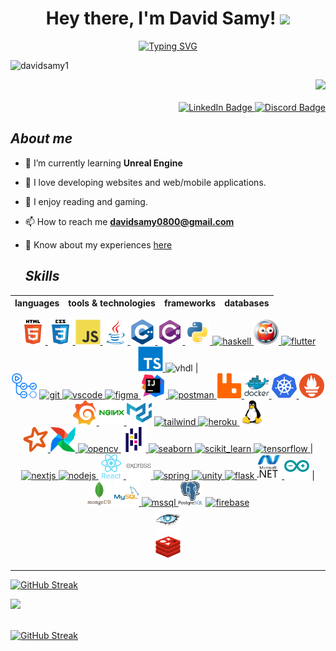 <h1  align="center">
    Hey there, I'm David Samy!
    <img src="https://media.giphy.com/media/hvRJCLFzcasrR4ia7z/giphy.gif" width="30px"/>
  </h1>
  
  <div align="center">
  
[![Typing SVG](http://readme-typing-svg.herokuapp.com?size=24&center=true&vCenter=true&lines=CSE+Senior+Student;Game-dev+Enthusiast)](https://git.io/typing-svg)
  
</div>
<p align="left"> <img src="https://komarev.com/ghpvc/?username=davidsamy1&label=Profile%20views&color=0e75b6&style=flat" alt="davidsamy1" /> </p>

<div id="header" align="right">
    <img src="https://media4.giphy.com/media/qgQUggAC3Pfv687qPC/giphy.gif" width="300"/>
    <br>
    <br>
    <a href="https://www.linkedin.com/in/david-samy/">
        <img src="https://img.shields.io/badge/LinkedIn-blue?style=for-the-badge&logo=linkedin&logoColor=white" alt="LinkedIn Badge"/>
      </a>
      <a href="http://discordapp.com/users/David Samy#6181">
        <img src="https://img.shields.io/badge/Discord-blue?style=for-the-badge&logo=discord&logoColor=white" alt="Discord Badge"/>
      </a>
  </div>    

  <h2 align="left"><i><b>About me </i></b></h2>

- 🌱 I’m currently learning **Unreal Engine**

- 💁‍ I love developing websites and web/mobile applications.

- 🎨 I enjoy reading and gaming. 

- 📫 How to reach me **davidsamy0800@gmail.com**

- 📄 Know about my experiences [here]()


  <h2><i><b> Skills </i></b></h2>
<div align="center">

| languages  | tools & technologies | frameworks | databases |   
|---|---|---|---|
<a href="https://www.w3.org/html/" target="_blank" rel="noreferrer"> <img src="https://raw.githubusercontent.com/devicons/devicon/master/icons/html5/html5-original-wordmark.svg" alt="html5" width="40" height="40"/> </a> <a href="https://www.w3schools.com/css/" target="_blank" rel="noreferrer"> <img src="https://raw.githubusercontent.com/devicons/devicon/master/icons/css3/css3-original-wordmark.svg" alt="css3" width="40" height="40"/> </a> <a href="https://developer.mozilla.org/en-US/docs/Web/JavaScript" target="_blank" rel="noreferrer"> <img src="https://raw.githubusercontent.com/devicons/devicon/master/icons/javascript/javascript-original.svg" alt="javascript" width="40" height="40"/> </a> <a href="https://www.java.com" target="_blank" rel="noreferrer"> <img src="https://raw.githubusercontent.com/devicons/devicon/master/icons/java/java-original.svg" alt="java" width="40" height="40"/> </a>  <a href="https://www.w3schools.com/cpp/" target="_blank" rel="noreferrer"> <img src="https://raw.githubusercontent.com/devicons/devicon/master/icons/cplusplus/cplusplus-original.svg" alt="cplusplus" width="40" height="40"/> </a>  <a href="https://www.w3schools.com/cs/" target="_blank" rel="noreferrer"> <img src="https://raw.githubusercontent.com/devicons/devicon/master/icons/csharp/csharp-original.svg" alt="csharp" width="40" height="40"/> </a> <a href="https://www.python.org" target="_blank" rel="noreferrer"> <img src="https://raw.githubusercontent.com/devicons/devicon/master/icons/python/python-original.svg" alt="python" width="40" height="40"/> </a> <a href="https://www.mongodb.com/" target="_blank" rel="noreferrer"> <a href="https://www.haskell.org/" target="_blank" rel="noreferrer"> <img src="https://upload.wikimedia.org/wikipedia/commons/1/1c/Haskell-Logo.svg" alt="haskell" width="40" height="40"/> </a> <a href="https://www.swi-prolog.org/" target="_blank" rel="noreferrer"> <img src="https://github.com/devicons/devicon/blob/master/icons/prolog/prolog-original.svg" alt="prolog" width="40" height="40"/> </a> <a href="https://flutter.dev" target="_blank" rel="noreferrer"> <img src="https://www.vectorlogo.zone/logos/flutterio/flutterio-icon.svg" alt="flutter" width="40" height="40"/> </a> <a href="https://www.typescriptlang.org/" target="_blank" rel="noreferrer"> <img src="https://raw.githubusercontent.com/devicons/devicon/master/icons/typescript/typescript-original.svg" alt="typescript" width="40" height="40"/> </a> 
<img src="https://play-lh.googleusercontent.com/xeuSfQHt8wEb-JdcXLtReGF-KO8_Rd2UMOL0vSB6bS9qlxdAGQ0VR4mM9wVeEb76EA=w240-h480-rw" alt="vhdl" width="40" height="40"/>       |  
<img src="https://github.com/devicons/devicon/blob/master/icons/githubactions/githubactions-original.svg" alt="GithubActions" width="40" height="40"/>
<a href="https://git-scm.com/" target="_blank" rel="noreferrer"> <img src="https://www.vectorlogo.zone/logos/git-scm/git-scm-icon.svg" alt="git" width="40" height="40"/> </a>
<a href="https://code.visualstudio.com/" target="_blank" rel="noreferrer"> <img src="https://upload.vectorlogo.zone/logos/visualstudio_code/images/0aea25bb-27bb-427f-8d65-f999bf0cba67.svg" alt="vscode" width="40" height="40"/> </a> <a href="https://www.figma.com/" target="_blank" rel="noreferrer"> <img src="https://www.vectorlogo.zone/logos/figma/figma-icon.svg" alt="figma" width="40" height="40"/> </a> <a href="https://www.jetbrains.com/idea/" target="_blank" rel="noreferrer"> <img src="https://github.com/devicons/devicon/blob/master/icons/intellij/intellij-original.svg" alt="intellij" width="40" height="40"/> </a> 
<a href="https://postman.com" target="_blank" rel="noreferrer"> <img src="https://www.vectorlogo.zone/logos/getpostman/getpostman-icon.svg" alt="postman" width="40" height="40"/> </a> 
<a href="https://www.rabbitmq.com/" target="_blank" rel="noreferrer"> <img src="https://github.com/devicons/devicon/blob/master/icons/rabbitmq/rabbitmq-original.svg" alt="rabbitmq" width="40" height="40"/> </a> 
<a href="https://www.docker.com/" target="_blank" rel="noreferrer"> <img src="https://raw.githubusercontent.com/devicons/devicon/master/icons/docker/docker-original-wordmark.svg" alt="docker" width="40" height="40"/> </a> 
<a href="https://kubernetes.io/" target="_blank" rel="noreferrer"> <img src="https://github.com/devicons/devicon/blob/master/icons/kubernetes/kubernetes-original.svg" alt="kubernetes" width="40" height="40"/> </a> 
<a href="https://prometheus.io/" target="_blank" rel="noreferrer"> <img src="https://github.com/devicons/devicon/blob/master/icons/prometheus/prometheus-original.svg" alt="prometheus" width="40" height="40"/> </a> 
<a href="https://grafana.com/" target="_blank" rel="noreferrer"> <img src="https://github.com/devicons/devicon/blob/master/icons/grafana/grafana-original.svg" alt="grafana" width="40" height="40"/> </a> 
<a href="https://nginx.org/en/" target="_blank" rel="noreferrer"> <img src="https://github.com/devicons/devicon/blob/master/icons/nginx/nginx-original.svg" alt="nginx" width="40" height="40"/> </a>
<img src="https://github.com/devicons/devicon/blob/master/icons/materialui/materialui-original.svg" title="Material UI" alt="Material UI" width="40" height="40"/> 
<a href="https://tailwindcss.com/" target="_blank" rel="noreferrer"> <img src="https://www.vectorlogo.zone/logos/tailwindcss/tailwindcss-icon.svg" alt="tailwind" width="40" height="40"/> </a> <a href="https://heroku.com" target="_blank" rel="noreferrer"> <img src="https://www.vectorlogo.zone/logos/heroku/heroku-icon.svg" alt="heroku" width="40" height="40"/> </a> <a href="https://www.linux.org/" target="_blank" rel="noreferrer"> <img src="https://raw.githubusercontent.com/devicons/devicon/master/icons/linux/linux-original.svg" alt="linux" width="40" height="40"/> </a>  
<a href="https://spark.apache.org/" target="_blank" rel="noreferrer"> <img src="https://github.com/devicons/devicon/blob/master/icons/apachespark/apachespark-original.svg" alt="spark" width="40" height="40"/> </a> 
<a href="https://airflow.apache.org/" target="_blank" rel="noreferrer"> <img src="https://github.com/devicons/devicon/blob/master/icons/apacheairflow/apacheairflow-original.svg" alt="spark" width="40" height="40"/> </a> 
<a href="https://opencv.org/" target="_blank" rel="noreferrer"> <img src="https://www.vectorlogo.zone/logos/opencv/opencv-icon.svg" alt="opencv" width="40" height="40"/> </a>  <a href="https://pandas.pydata.org/" target="_blank" rel="noreferrer"> <img src="https://raw.githubusercontent.com/devicons/devicon/2ae2a900d2f041da66e950e4d48052658d850630/icons/pandas/pandas-original.svg" alt="pandas" width="40" height="40"/> </a> <a href="https://seaborn.pydata.org/" target="_blank" rel="noreferrer"> <img src="https://seaborn.pydata.org/_images/logo-mark-lightbg.svg" alt="seaborn" width="40" height="40"/> </a> <a href="https://scikit-learn.org/" target="_blank" rel="noreferrer"> 
<img src="https://upload.wikimedia.org/wikipedia/commons/0/05/Scikit_learn_logo_small.svg" alt="scikit_learn" width="40" height="40"/> </a> <a href="https://www.tensorflow.org" target="_blank" rel="noreferrer"> <img src="https://www.vectorlogo.zone/logos/tensorflow/tensorflow-icon.svg" alt="tensorflow" width="40" height="40"/> </a>                  |  
<a href="https://nextjs.org/" target="_blank" rel="noreferrer"> <img src="https://upload.vectorlogo.zone/logos/nextjs/images/60eff509-53dd-4280-92e7-7318fa02e934.svg" alt="nextjs" width="40" height="40"/> </a> <a href="https://nodejs.org" target="_blank" rel="noreferrer"> <img src="https://www.vectorlogo.zone/logos/nodejs/nodejs-icon.svg" alt="nodejs" width="40" height="40"/> </a> <a href="https://reactjs.org/" target="_blank" rel="noreferrer"> <img src="https://raw.githubusercontent.com/devicons/devicon/master/icons/react/react-original-wordmark.svg" alt="react" width="40" height="40"/> </a> <a href="https://expressjs.com" target="_blank" rel="noreferrer"> <img src="https://raw.githubusercontent.com/devicons/devicon/master/icons/express/express-original-wordmark.svg" alt="express" width="40" height="40"/> </a> <a href="https://spring.io/" target="_blank" rel="noreferrer"> <img src="https://www.vectorlogo.zone/logos/springio/springio-icon.svg" alt="spring" width="40" height="40"/> </a> <a href="https://unity.com/" target="_blank" rel="noreferrer"> <img src="https://www.vectorlogo.zone/logos/unity3d/unity3d-icon.svg" alt="unity" width="40" height="40"/> </a> <a href="https://flask.palletsprojects.com/" target="_blank" rel="noreferrer"> 
<img src="https://www.vectorlogo.zone/logos/pocoo_flask/pocoo_flask-icon.svg" alt="flask" width="40" height="40"/> </a> <a href="https://dotnet.microsoft.com/" target="_blank" rel="noreferrer"> <img src="https://raw.githubusercontent.com/devicons/devicon/master/icons/dot-net/dot-net-original-wordmark.svg" alt="dotnet" width="40" height="40"/> </a>  <a href="https://www.arduino.cc/" target="_blank" rel="noreferrer"> <img src="https://github.com/devicons/devicon/blob/master/icons/arduino/arduino-original.svg" alt="dotnet" width="40" height="40"/></a>    | 
<img src="https://raw.githubusercontent.com/devicons/devicon/master/icons/mongodb/mongodb-original-wordmark.svg" alt="mongodb" width="40" height="40"/> </a> <a href="https://www.postgresql.org" target="_blank" rel="noreferrer">  <a href="https://www.mysql.com/" target="_blank" rel="noreferrer"> <img src="https://raw.githubusercontent.com/devicons/devicon/master/icons/mysql/mysql-original-wordmark.svg" alt="mysql" width="40" height="40"/> </a> <a href="https://www.microsoft.com/en-us/sql-server" target="_blank" rel="noreferrer"> <img src="https://www.svgrepo.com/show/303229/microsoft-sql-server-logo.svg" alt="mssql" width="40" height="40"/> </a> <img src="https://raw.githubusercontent.com/devicons/devicon/master/icons/postgresql/postgresql-original-wordmark.svg" alt="postgresql" width="40" height="40"/> <a href="https://firebase.google.com/" target="_blank" rel="noreferrer"> <img src="https://www.vectorlogo.zone/logos/firebase/firebase-icon.svg" alt="firebase" width="40" height="40"/> </a>  
<a href="https://cassandra.apache.org/" target="_blank" rel="noreferrer"> <img src="https://github.com/devicons/devicon/blob/master/icons/cassandra/cassandra-original.svg" alt="cassandra" width="40" height="40"/> </a>  
<a href="https://redis.io/" target="_blank" rel="noreferrer"> <img src="https://github.com/devicons/devicon/blob/master/icons/redis/redis-original.svg" alt="redis" width="40" height="40"/> </a>  
</div>

---
<div display: flexbox>


[![GitHub Streak](https://github-readme-stats.vercel.app/api?username=davidsamy1&show_icons=true&theme=radical)](https://git.io/streak-stats)

<img src="https://github-readme-stats.vercel.app/api/top-langs/?username=davidsamy1&layout=compact&theme=radical" height="190">
<br>
<br>

[![GitHub Streak](http://github-readme-streak-stats.herokuapp.com?user=davidsamy1&theme=radical)](https://git.io/streak-stats)

</div>
